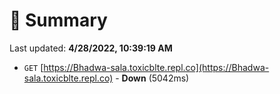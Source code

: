 # 📖 Summary
Last updated: **4/28/2022, 10:39:19 AM**

- `GET` [https://Bhadwa-sala.toxicblte.repl.co](https://Bhadwa-sala.toxicblte.repl.co) - **Down** (5042ms)
